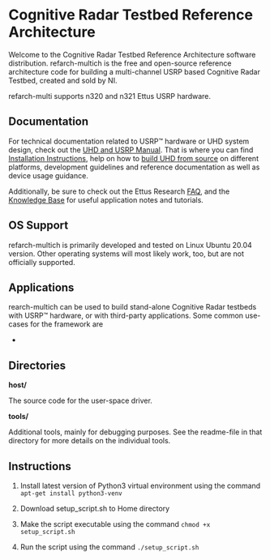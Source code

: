# Cognitive Radar Testbed Reference Architecture

Welcome to the Cognitive Radar Testbed Reference Architecture software distribution. refarch-multich is the free and open-source reference architecture code for building a multi-channel USRP based Cognitive Radar Testbed, created and sold by NI.

refarch-multi supports n320 and n321 Ettus USRP hardware.

## Documentation

For technical documentation related to USRP™ hardware or UHD system design, check out the [UHD and USRP Manual](http://files.ettus.com/manual/). That is where you can find [Installation Instructions](http://files.ettus.com/manual/page_install.html), help on how to [build UHD from source](http://files.ettus.com/manual/page_build_guide.html) on different platforms, development guidelines and reference documentation as well as device usage guidance.

Additionally, be sure to check out the Ettus Research [FAQ](https://kb.ettus.com/Technical_FAQ), and the [Knowledge Base](http://kb.ettus.com/) for useful application notes and tutorials.

## OS Support

refarch-multich is primarily developed and tested on Linux Ubuntu 20.04 version. Other operating systems will most likely work, too, but are not officially supported.

## Applications

rearch-multich can be used to build stand-alone Cognitive Radar testbeds with USRP™ hardware, or with third-party applications. Some common use-cases for the framework are

- 

## Directories

**host/**

The source code for the user-space driver.

**tools/**

Additional tools, mainly for debugging purposes. See the readme-file in that directory for more details on the individual tools.

## Instructions

1. Install latest version of Python3 virtual environment using the command `apt-get install python3-venv`

2. Download setup_script.sh to Home directory
3. Make the script executable using the command `chmod +x setup_script.sh`
4. Run the script using the command `./setup_script.sh`